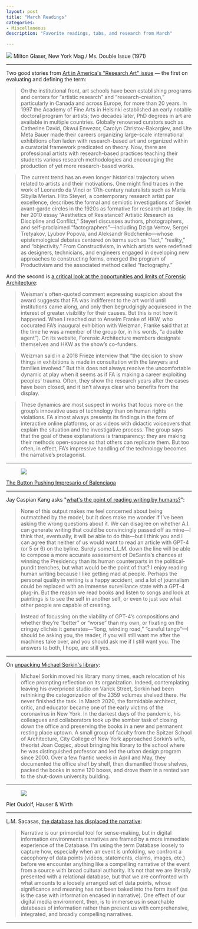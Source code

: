 ```yaml
---
layout: post
title: "March Readings"
categories:
- Miscellaneous
description: "Favorite readings, tabs, and research from March"

---
```


<img src="https://d2w9rnfcy7mm78.cloudfront.net/20588441/original_04b82091771e0dedc218030436323539.jpg?1677448183?bc=0">
Milton Glaser, New York Mag / Ms. Double Issue (1971)

---

Two good stories from [Art in America's "Research Art" issue](https://www.artnews.com/art-in-america/features/what-is-artistic-research-1234660125/) — the first on evaluating and defining the term:

> On the institutional front, art schools have been establishing programs and centers for “artistic research” and “research-creation,” particularly in Canada and across Europe, for more than 20 years. In 1997 the Academy of Fine Arts in Helsinki established an early notable doctoral program for artists; two decades later, PhD degrees in art are available in multiple countries. Globally renowned curators such as Catherine David, Okwui Enwezor, Carolyn Christov-Bakargiev, and Ute Meta Bauer made their careers organizing large-scale international exhibitions often laden with research-based art and organized within a curatorial framework predicated on theory. Now, there are professional artists with research-based practices teaching their students various research methodologies and encouraging the production of yet more research-based works.

> The current trend has an even longer historical trajectory when related to artists and their motivations. One might find traces in the work of Leonardo da Vinci or 17th-century naturalists such as Maria Sibylla Merian. Hito Steyerl, a contemporary research artist par excellence, describes the formal and semiotic investigations of Soviet avant-garde circles in the 1920s as formative for research art today. In her 2010 essay “Aesthetics of Resistance? Artistic Research as Discipline and Conflict,” Steyerl discusses authors, photographers, and self-proclaimed “factographers”—including Dziga Vertov, Sergei Tretyakov, Lyubov Popova, and Aleksandr Rodchenko—whose epistemological debates centered on terms such as “fact,” “reality,” and “objectivity.” From Constructivism, in which artists were redefined as designers, technicians, and engineers engaged in developing new approaches to constructing forms, emerged the program of Productivism and the associated method called “factography.”

And the second is [a critical look at the opportunities and limits of Forensic Architecture](https://www.artnews.com/art-in-america/features/forensic-architecture-fake-news-1234661013/):

> Weisman's often-quoted comment expressing suspicion about the award suggests that FA was indifferent to the art world until institutions came along, and only then begrudgingly acquiesced in the interest of greater visibility for their causes. But this is not how it happened. When I reached out to Anselm Franke of HKW, who cocurated FA’s inaugural exhibition with Weizman, Franke said that at the time he was a member of the group (or, in his words, “a double agent”). On its website, Forensic Architecture members designate themselves and HKW as the show’s co-funders.

> Weizman said in a 2018 Frieze interview that “the decision to show things in exhibitions is made in consultation with the lawyers and families involved.” But this does not always resolve the uncomfortable dynamic at play when it seems as if FA is making a career exploiting peoples’ trauma. Often, they show the research years after the cases have been closed, and it isn’t always clear who benefits from the display.

> These dynamics are most suspect in works that focus more on the group’s innovative uses of technology than on human rights violations. FA almost always presents its findings in the form of interactive online platforms, or as videos with didactic voiceovers that explain the situation and the investigative process. The group says that the goal of these explanations is transparency: they are making their methods open-source so that others can replicate them. But too often, in effect, FA’s impressive handling of the technology becomes the narrative’s protagonist.

---
<figure>
    <img src="https://d2w9rnfcy7mm78.cloudfront.net/21198420/original_34776d2aab5e3ca791a9cc841442ccae.jpg?1680468707?bc=0">
</figure>

[The Button Pushing Impresario of Balenciaga](https://www.newyorker.com/magazine/2023/03/27/balenciagas-button-pusher)

---

Jay Caspian Kang asks "[what's the point of reading writing by humans?](https://www.newyorker.com/news/our-columnists/whats-the-point-of-reading-writing-by-humans)":

> None of this output makes me feel concerned about being outmatched by the model, but it does make me wonder if I’ve been asking the wrong questions about it. We can disagree on whether A.I. can generate writing that could be convincingly passed off as mine—I think that, eventually, it will be able to do this—but I think you and I can agree that neither of us would want to read an article with GPT-4 (or 5 or 6) on the byline. Surely some L.L.M. down the line will be able to compose a more accurate assessment of DeSantis’s chances at winning the Presidency than its human counterparts in the political-pundit trenches, but what would be the point of that? I enjoy reading human writing because I like getting mad at people. Perhaps the personal quality in writing is a happy accident, and a lot of journalism could be replaced with an immense surveillance state with a GPT-4 plug-in. But the reason we read books and listen to songs and look at paintings is to see the self in another self, or even to just see what other people are capable of creating.

> Instead of focussing on the viability of GPT-4’s compositions and whether they’re “better” or “worse” than my own, or fixating on the cringey clichés it generates—“long, winding road,” “careful tango”—I should be asking you, the reader, if you will still want me after the machines take over, and you should ask me if I still want you. The answers to both, I hope, are still yes.

---

On [unpacking Michael Sorkin's library](https://urbanomnibus.net/2023/03/unpacking-his-library/?trk_msg=5425U773419K339FEP3KNH8TES&trk_contact=QMBL89FE94E78L7VS4TQ9P7GU4&trk_sid=PIR0BMJI1TMHM7Q6G3JIJJL96O&trk_link=KI9MLG559524F86ED4JQTR3FHS):

> Michael Sorkin moved his library many times, each relocation of his office prompting reflection on its organization. Indeed, contemplating leaving his overpriced studio on Varick Street, Sorkin had been rethinking the categorization of the 2359 volumes shelved there. He never finished the task. In March 2020, the formidable architect, critic, and educator became one of the early victims of the coronavirus in New York. In the darkest days of the pandemic, his colleagues and collaborators took up the somber task of closing down the office and preserving the books in a new and permanent resting place uptown. A small group of faculty from the Spitzer School of Architecture, City College of New York approached Sorkin’s wife, theorist Joan Copjec, about bringing his library to the school where he was distinguished professor and led the urban design program since 2000. Over a few frantic weeks in April and May, they documented the office shelf by shelf, then dismantled those shelves, packed the books in some 120 boxes, and drove them in a rented van to the shut-down university building.

---

<figure>
    <img src="https://d2w9rnfcy7mm78.cloudfront.net/20962840/original_b7ff488b60749665200e53e03eb2ddfa.png?1679322109?bc=0">
</figure>

Piet Oudolf, Hauser & Wirth

---

L.M. Sacasas, [the database has displaced the narrative](https://theconvivialsociety.substack.com/p/dots-will-be-connected):

> Narrative is our primordial tool for sense-making, but in digital information environments narratives are framed by a more immediate experience of the Database. I’m using the term Database loosely to capture how, especially when an event is unfolding, we confront a cacophony of data points (videos, statements, claims, images, etc.) before we encounter anything like a compelling narrative of the event from a source with broad cultural authority. It’s not that we are literally presented with a relational database, but that we are confronted with what amounts to a loosely arranged set of data points, whose significance and meaning has not been baked into the form itself (as is the case with information encased in narrative). One effect of our digital media environment, then, is to immerse us in searchable databases of information rather than present us with comprehensive, integrated, and broadly compelling narratives.

---


